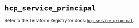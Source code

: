 # `hcp_service_principal`

Refer to the Terraform Registry for docs: [`hcp_service_principal`](https://registry.terraform.io/providers/hashicorp/hcp/0.79.0/docs/resources/service_principal).
